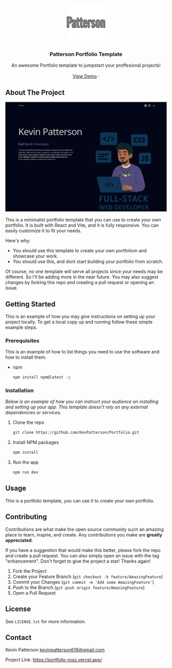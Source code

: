 <!-- PROJECT LOGO -->
<br />
<div align="center">
  <a href="https://portfolio-ross.vercel.app/">
    <img src="src/assets/logo.png" alt="Logo" width="120" height="120">
  </a>

  <h3 align="center">Patterson Portfolio Template</h3>

  <p align="center">
    An awesome Portfolio template to jumpstart your proffesional projects!
    <br />
    <br />
    <a href="https://portfolio-ross.vercel.app/">View Demo</a>
    &middot;
  </p>
</div>

<!-- ABOUT THE PROJECT -->
## About The Project

![alt text](src/assets/screenshot.png)

This is a minimalist portfolio template that you can use to create your own portfolio. It is built with React and Vite, and it is fully responsive. You can easily customize it to fit your needs.

Here's why:
* You should use this template to create your own portfoliom and showcase your work.
* You should use this, and dont start building your portfolio from scratch.

Of course, no one template will serve all projects since your needs may be different. So I'll be adding more in the near future. You may also suggest changes by forking this repo and creating a pull request or opening an issue. 

## Getting Started

This is an example of how you may give instructions on setting up your project locally.
To get a local copy up and running follow these simple example steps.

### Prerequisites

This is an example of how to list things you need to use the software and how to install them.
* npm
  ```sh
  npm install npm@latest -g
  ```

### Installation

_Below is an example of how you can instruct your audience on installing and setting up your app. This template doesn't rely on any external dependencies or services._

1. Clone the repo
   ```sh
   git clone https://github.com/KevPatterson/Portfolio.git
   ```
2. Install NPM packages
   ```sh
   npm install
   ```
3. Run the app
   ```sh
   npm run dev
   ```

<!-- USAGE EXAMPLES -->
## Usage

This is a portfolio template, you can use it to create your own portfolio.

<!-- CONTRIBUTING -->
## Contributing

Contributions are what make the open source community such an amazing place to learn, inspire, and create. Any contributions you make are **greatly appreciated**.

If you have a suggestion that would make this better, please fork the repo and create a pull request. You can also simply open an issue with the tag "enhancement".
Don't forget to give the project a star! Thanks again!

1. Fork the Project
2. Create your Feature Branch (`git checkout -b feature/AmazingFeature`)
3. Commit your Changes (`git commit -m 'Add some AmazingFeature'`)
4. Push to the Branch (`git push origin feature/AmazingFeature`)
5. Open a Pull Request

<!-- LICENSE -->
## License

See `LICENSE.txt` for more information.



<!-- CONTACT -->
## Contact

Kevin Patterson  kevinpatterson618@gmail.com

Project Link: https://portfolio-ross.vercel.app/

